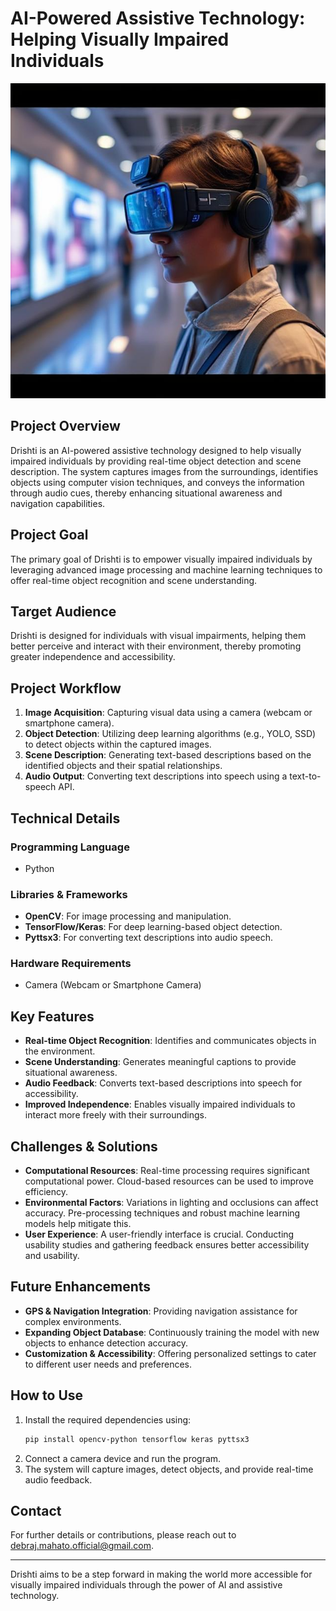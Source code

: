 # AI-Powered Assistive Technology: Helping Visually Impaired Individuals

![Project Image](https://github.com/babban52/AI-Powered-Assistive-Technology-Helping-Visually-Impaired-Individuals/blob/main/8ab45b16-eaef-4e12-b680-eeff2883bb15.jpeg)

## Project Overview

Drishti is an AI-powered assistive technology designed to help visually impaired individuals by providing real-time object detection and scene description. The system captures images from the surroundings, identifies objects using computer vision techniques, and conveys the information through audio cues, thereby enhancing situational awareness and navigation capabilities.

## Project Goal

The primary goal of Drishti is to empower visually impaired individuals by leveraging advanced image processing and machine learning techniques to offer real-time object recognition and scene understanding.

## Target Audience

Drishti is designed for individuals with visual impairments, helping them better perceive and interact with their environment, thereby promoting greater independence and accessibility.

## Project Workflow

1. **Image Acquisition**: Capturing visual data using a camera (webcam or smartphone camera).
2. **Object Detection**: Utilizing deep learning algorithms (e.g., YOLO, SSD) to detect objects within the captured images.
3. **Scene Description**: Generating text-based descriptions based on the identified objects and their spatial relationships.
4. **Audio Output**: Converting text descriptions into speech using a text-to-speech API.

## Technical Details

### Programming Language

- Python

### Libraries & Frameworks

- **OpenCV**: For image processing and manipulation.
- **TensorFlow/Keras**: For deep learning-based object detection.
- **Pyttsx3**: For converting text descriptions into audio speech.

### Hardware Requirements

- Camera (Webcam or Smartphone Camera)

## Key Features

- **Real-time Object Recognition**: Identifies and communicates objects in the environment.
- **Scene Understanding**: Generates meaningful captions to provide situational awareness.
- **Audio Feedback**: Converts text-based descriptions into speech for accessibility.
- **Improved Independence**: Enables visually impaired individuals to interact more freely with their surroundings.

## Challenges & Solutions

- **Computational Resources**: Real-time processing requires significant computational power. Cloud-based resources can be used to improve efficiency.
- **Environmental Factors**: Variations in lighting and occlusions can affect accuracy. Pre-processing techniques and robust machine learning models help mitigate this.
- **User Experience**: A user-friendly interface is crucial. Conducting usability studies and gathering feedback ensures better accessibility and usability.

## Future Enhancements

- **GPS & Navigation Integration**: Providing navigation assistance for complex environments.
- **Expanding Object Database**: Continuously training the model with new objects to enhance detection accuracy.
- **Customization & Accessibility**: Offering personalized settings to cater to different user needs and preferences.

## How to Use

1. Install the required dependencies using:
   ```bash
   pip install opencv-python tensorflow keras pyttsx3
   ```
2. Connect a camera device and run the program.
3. The system will capture images, detect objects, and provide real-time audio feedback.

## Contact

For further details or contributions, please reach out to debraj.mahato.official@gmail.com.

---

Drishti aims to be a step forward in making the world more accessible for visually impaired individuals through the power of AI and assistive technology.

